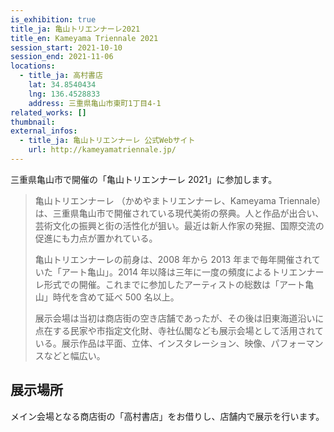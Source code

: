 ```yaml
---
is_exhibition: true
title_ja: 亀山トリエンナーレ2021
title_en: Kameyama Triennale 2021
session_start: 2021-10-10
session_end: 2021-11-06
locations:
  - title_ja: 高村書店
    lat: 34.8540434
    lng: 136.4528833
    address: 三重県亀山市東町1丁目4-1
related_works: []
thumbnail:
external_infos:
  - title_ja: 亀山トリエンナーレ 公式Webサイト
    url: http://kameyamatriennale.jp/
---
```


三重県亀山市で開催の「亀山トリエンナーレ 2021」に参加します。

> 亀山トリエンナーレ （かめやまトリエンナーレ、Kameyama Triennale）は、三重県亀山市で開催されている現代美術の祭典。人と作品が出合い、芸術文化の振興と街の活性化が狙い。最近は新人作家の発掘、国際交流の促進にも力点が置かれている。
>
> 亀山トリエンナーレの前身は、2008 年から 2013 年まで毎年開催されていた「アート亀山」。2014 年以降は三年に一度の頻度によるトリエンナーレ形式での開催。これまでに参加したアーティストの総数は「アート亀山」時代を含めて延べ 500 名以上。
>
> 展示会場は当初は商店街の空き店舗であったが、その後は旧東海道沿いに点在する民家や市指定文化財、寺社仏閣なども展示会場として活用されている。展示作品は平面、立体、インスタレーション、映像、パフォーマンスなどと幅広い。

## 展示場所

メイン会場となる商店街の「高村書店」をお借りし、店舗内で展示を行います。

